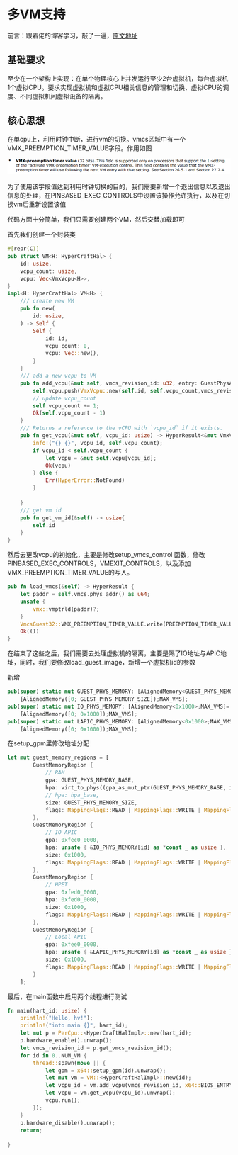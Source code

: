 # 多VM支持

前言：跟着佬的博客学习，敲了一遍，[原文地址](https://github.com/PeizhongQiu/rcore_pro4)

## 基础要求

至少在一个架构上实现：在单个物理核心上并发运行至少2台虚拟机，每台虚拟机1个虚拟CPU。要求实现虚拟机和虚拟CPU相关信息的管理和切换、虚拟CPU的调度、不同虚拟机间虚拟设备的隔离。



## 核心思想

在单cpu上，利用时钟中断，进行vm的切换。vmcs区域中有一个VMX_PREEMPTION_TIMER_VALUE字段。作用如图

![image-20231130191624874](images/image-20231130191624874.png)

为了使用该字段值达到利用时钟切换的目的，我们需要新增一个退出信息以及退出信息的处理，在PINBASED_EXEC_CONTROLS中设置该操作允许执行，以及在切换vm后重新设置该值



代码方面十分简单，我们只需要创建两个VM，然后交替加载即可

首先我们创建一个封装类

```rust
#[repr(C)]
pub struct VM<H: HyperCraftHal> {
    id: usize,
    vcpu_count: usize,
    vcpu: Vec<VmxVcpu<H>>,
}
impl<H: HyperCraftHal> VM<H> {
    /// create new VM
    pub fn new(
        id: usize,
    ) -> Self {
        Self {
            id: id,
            vcpu_count: 0,
            vcpu: Vec::new(),
        }
    }
    /// add a new vcpu to VM
    pub fn add_vcpu(&mut self, vmcs_revision_id: u32, entry: GuestPhysAddr, npt_root: HostPhysAddr) -> HyperResult<usize> {
        self.vcpu.push(VmxVcpu::new(self.id, self.vcpu_count,vmcs_revision_id, entry, npt_root)?);
        // update vcpu_count
        self.vcpu_count += 1;
        Ok(self.vcpu_count - 1)
    }
    /// Returns a reference to the vCPU with `vcpu_id` if it exists.
    pub fn get_vcpu(&mut self, vcpu_id: usize) -> HyperResult<&mut VmxVcpu<H>> {
        info!("{} {}", vcpu_id, self.vcpu_count);
        if vcpu_id < self.vcpu_count {
            let vcpu = &mut self.vcpu[vcpu_id];
            Ok(vcpu)
        } else {
            Err(HyperError::NotFound)
        }
        
    }
    /// get vm id
    pub fn get_vm_id(&self) -> usize{
        self.id
    }
}
```

然后去更改vcpu的初始化，主要是修改setup_vmcs_control 函数，修改 PINBASED_EXEC_CONTROLS，VMEXIT_CONTROLS，以及添加VMX_PREEMPTION_TIMER_VALUE的写入。

```rust
pub fn load_vmcs(&self) -> HyperResult {
    let paddr = self.vmcs.phys_addr() as u64;
    unsafe {
        vmx::vmptrld(paddr)?;
    }
    VmcsGuest32::VMX_PREEMPTION_TIMER_VALUE.write(PREEMPTION_TIMER_VALUE)?;
    Ok(())
}
```

在结束了这些之后，我们需要去处理虚拟机的隔离，主要是隔了IO地址与APIC地址，同时，我们要修改load_guest_image，新增一个虚拟机id的参数



新增

```rust
pub(super) static mut GUEST_PHYS_MEMORY: [AlignedMemory<GUEST_PHYS_MEMORY_SIZE>;MAX_VMS]=
    [AlignedMemory([0; GUEST_PHYS_MEMORY_SIZE]);MAX_VMS];
pub(super) static mut IO_PHYS_MEMORY: [AlignedMemory<0x1000>;MAX_VMS]=
    [AlignedMemory([0; 0x1000]);MAX_VMS];
pub(super) static mut LAPIC_PHYS_MEMORY: [AlignedMemory<0x1000>;MAX_VMS]=
    [AlignedMemory([0; 0x1000]);MAX_VMS];
```

在setup_gpm里修改地址分配

```rust
let mut guest_memory_regions = [
        GuestMemoryRegion {
            // RAM
            gpa: GUEST_PHYS_MEMORY_BASE,
            hpa: virt_to_phys((gpa_as_mut_ptr(GUEST_PHYS_MEMORY_BASE, id) as HostVirtAddr).into()).into(),
            // hpa: hpa_base,
            size: GUEST_PHYS_MEMORY_SIZE,
            flags: MappingFlags::READ | MappingFlags::WRITE | MappingFlags::EXECUTE,
        },
        GuestMemoryRegion {
            // IO APIC
            gpa: 0xfec0_0000,
            hpa: unsafe { &IO_PHYS_MEMORY[id] as *const _ as usize },
            size: 0x1000,
            flags: MappingFlags::READ | MappingFlags::WRITE | MappingFlags::DEVICE,
        },
        GuestMemoryRegion {
            // HPET
            gpa: 0xfed0_0000,
            hpa: 0xfed0_0000,
            size: 0x1000,
            flags: MappingFlags::READ | MappingFlags::WRITE | MappingFlags::DEVICE,
        },
        GuestMemoryRegion {
            // Local APIC
            gpa: 0xfee0_0000,
            hpa: unsafe { &LAPIC_PHYS_MEMORY[id] as *const _ as usize },
            size: 0x1000,
            flags: MappingFlags::READ | MappingFlags::WRITE | MappingFlags::DEVICE,
        }
    ];
```



最后，在main函数中启用两个线程进行测试

```rust
fn main(hart_id: usize) {
    println!("Hello, hv!");
    println!("into main {}", hart_id);
    let mut p = PerCpu::<HyperCraftHalImpl>::new(hart_id);
    p.hardware_enable().unwrap();
    let vmcs_revision_id = p.get_vmcs_revision_id();
    for id in 0..NUM_VM {
        thread::spawn(move || {
            let gpm = x64::setup_gpm(id).unwrap();
            let mut vm = VM::<HyperCraftHalImpl>::new(id);
            let vcpu_id = vm.add_vcpu(vmcs_revision_id, x64::BIOS_ENTRY, gpm.nest_page_table_root()).unwrap();
            let vcpu = vm.get_vcpu(vcpu_id).unwrap();
            vcpu.run();
        });
    }
    p.hardware_disable().unwrap();
    return;

}
```

